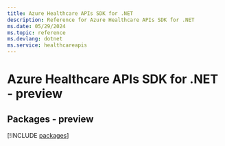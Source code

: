 ```yaml
---
title: Azure Healthcare APIs SDK for .NET
description: Reference for Azure Healthcare APIs SDK for .NET
ms.date: 05/29/2024
ms.topic: reference
ms.devlang: dotnet
ms.service: healthcareapis
---
```

# Azure Healthcare APIs SDK for .NET - preview
## Packages - preview
[!INCLUDE [packages](healthcare-apis-index.md)]